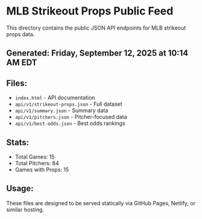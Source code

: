 # MLB Strikeout Props Public Feed

This directory contains the public JSON API endpoints for MLB strikeout props data.

## Generated: Friday, September 12, 2025 at 10:14 AM EDT

## Files:
- `index.html` - API documentation
- `api/v1/strikeout-props.json` - Full dataset
- `api/v1/summary.json` - Summary data
- `api/v1/pitchers.json` - Pitcher-focused data  
- `api/v1/best-odds.json` - Best odds rankings

## Stats:
- Total Games: 15
- Total Pitchers: 84
- Games with Props: 15

## Usage:
These files are designed to be served statically via GitHub Pages, Netlify, or similar hosting.
